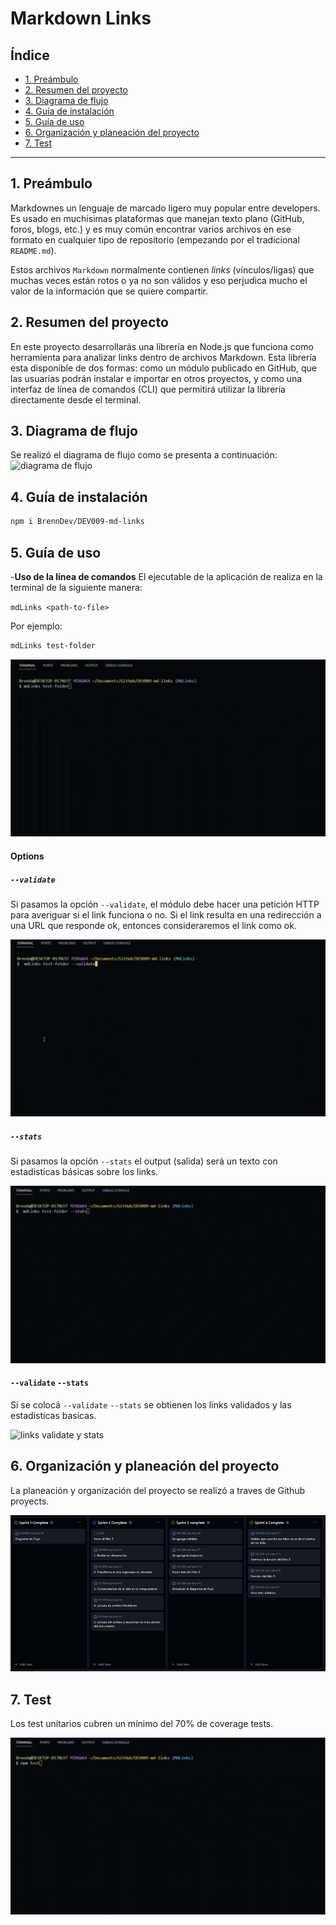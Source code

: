# Markdown Links

## Índice

* [1. Preámbulo](#1-preámbulo)
* [2. Resumen del proyecto](#2-resumen-del-proyecto)
* [3. Diagrama de flujo](#3-diagrama-de-flujo)
* [4. Guía de instalación](#4-guia-de-instalación)
* [5. Guía de uso](#5-guía-de-uso)
* [6. Organización y planeación del proyecto](#6-organización-y-planeación-del-proyecto)
* [7. Test](#7-test)

***

## 1. Preámbulo

Markdownes un lenguaje de marcado ligero muy popular entre developers. Es usado en
muchísimas plataformas que manejan texto plano (GitHub, foros, blogs, etc.) y
es muy común encontrar varios archivos en ese formato en cualquier tipo de
repositorio (empezando por el tradicional `README.md`).

Estos archivos `Markdown` normalmente contienen _links_ (vínculos/ligas) que
muchas veces están rotos o ya no son válidos y eso perjudica mucho el valor de
la información que se quiere compartir.



## 2. Resumen del proyecto

En este proyecto desarrollarás una librería en Node.js que funciona como
herramienta para analizar links dentro de archivos Markdown. Esta librería
esta disponible de dos formas: como un módulo publicado en GitHub, que las
usuarias podrán instalar e importar en otros proyectos, y como una interfaz
de línea de comandos (CLI) que permitirá utilizar la librería directamente
desde el terminal.



## 3. Diagrama de flujo

Se realizó el diagrama de flujo como se presenta a continuación:
![diagrama de flujo](/images/diagramaFlujo.gif)


## 4. Guía de instalación

```sh
npm i BrennDev/DEV009-md-links
```

## 5. Guía de uso

-**Uso de la línea de comandos**
El ejecutable de la aplicación de realiza en la terminal de la siguiente manera:

`mdLinks <path-to-file>`

Por ejemplo:
```sh
mdLinks test-folder
```

![links de mdLinks](/images/1-links.gif)


#### Options

##### `--validate`

Si pasamos la opción `--validate`, el módulo debe hacer una petición HTTP para averiguar si el link funciona o no. 
Si el link resulta en una redirección a una URL que responde ok, entonces consideraremos el link como ok. 

![links validados](/images/2-linksValidados.gif)


##### `--stats`

Si pasamos la opción `--stats` el output (salida) será un texto con estadisticas básicas sobre los links.

![links stats](/images/4-EstadisticasLinks.gif)

#### `--validate` `--stats`

Si se colocá `--validate` `--stats` se obtienen los links validados y las estadisticas basicas.

![links validate y stats](/images/3-linksValidadosEstadisticas.gif)


## 6. Organización y planeación del proyecto

La planeación y organización del proyecto se realizó a traves de Github proyects. 

![planeación](/images/planeacion.png)


## 7. Test

Los test unitarios cubren un mínimo del 70% de coverage tests.

![test](/images/5-Test.gif)